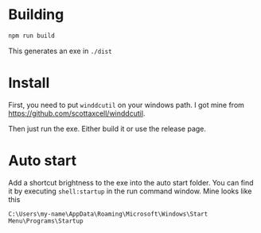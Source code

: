 


# Building

```bash
npm run build
```

This generates an exe in `./dist`

# Install

First, you need to put `winddcutil` on your windows path. I got mine from https://github.com/scottaxcell/winddcutil.

Then just run the exe. Either build it or use the release page.

# Auto start

Add a shortcut brightness to the exe into the auto start folder. You can find it by executing `shell:startup` in the run command window. Mine looks like this

```
C:\Users\my-name\AppData\Roaming\Microsoft\Windows\Start Menu\Programs\Startup
```
